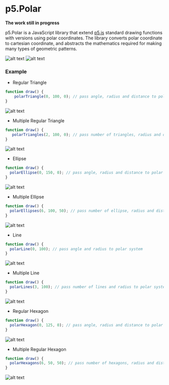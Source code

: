 # p5.Polar
**The work still in progress**

p5.Polar is a JavaScript library that extend [p5.js](https://p5js.org/) standard drawing functions with versions using polar coordinates. The library converts polar coordinate to cartesian coordinate, and abstracts the mathematics required for making many types of geometric patterns.

![alt text](https://i.imgur.com/693CMSV.png "Polar.ellipses example") 
![alt text](https://imgur.com/x2NNaN0.png "Geometric pattern example")

### Example
- Regular Triangle

``` JavaScript
function draw() {
    polarTriangle(0, 100, 0); // pass angle, radius and distance to polar system
}
```
![alt text](https://i.imgur.com/ZIl3qQ4.png "Polar.regularTriangle")

- Multiple Regular Triangle

``` JavaScript
function draw() {
   polarTriangles(2, 100, 0); // pass number of triangles, radius and distance to polar system
}
```
![alt text](https://i.imgur.com/YzoN9OM.png "Advanced Polar.regularTriangle")

- Ellipse

``` JavaScript
function draw() {
  polarEllipse(0, 150, 0); // pass angle, radius and distance to polar system
}
```
![alt text](https://i.imgur.com/0ot3y1B.png "Polar.ellipse")

- Multiple Ellipse

``` JavaScript
function draw() {
  polarEllipses(6, 100, 50); // pass number of ellipse, radius and distance to polar system
}
```
![alt text](https://i.imgur.com/g9yuIyV.png "Advanced Polar.ellipse")

- Line

``` JavaScript
function draw() {
  polarLine(0, 100); // pass angle and radius to polar system
}
```
![alt text](https://i.imgur.com/wWzEtwW.png "Polar.line")

- Multiple Line

``` JavaScript
function draw() {
  polarLines(3, 100); // pass number of lines and radius to polar system
}
```
![alt text](https://i.imgur.com/VQfvhwN.png "Advanced Polar.line")

- Regular Hexagon

``` JavaScript
function draw() {
  polarHexagon(0, 125, 0); // pass angle, radius and distance to polar system
}
```
![alt text](https://i.imgur.com/qyohW6H.png "Polar.regularHexagon")

- Multiple Regular Hexagon

``` JavaScript
function draw() {
  polarHexagons(6, 50, 50); // pass number of hexagons, radius and distance to polar system
}
```
![alt text](https://i.imgur.com/lgOgB4t.png "Advanced Polar.regularHexagon")
